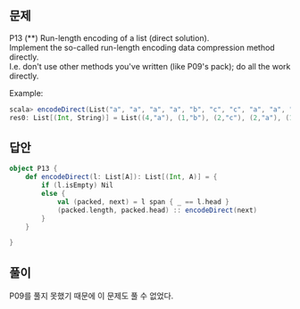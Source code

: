 ## 문제
P13 (**) Run-length encoding of a list (direct solution).  
Implement the so-called run-length encoding data compression method directly.  
I.e. don't use other methods you've written (like P09's pack); do all the work directly.

Example:
```scala
scala> encodeDirect(List("a", "a", "a", "a", "b", "c", "c", "a", "a", "d", "e", "e", "e", "e"))
res0: List[(Int, String)] = List((4,"a"), (1,"b"), (2,"c"), (2,"a"), (1,"d"), (4,"e"))
```

## 답안
```scala
object P13 {
    def encodeDirect(l: List[A]): List[(Int, A)] = {
        if (l.isEmpty) Nil
        else {
            val (packed, next) = l span { _ == l.head }
            (packed.length, packed.head) :: encodeDirect(next)
        }
    }

}
```

## 풀이
P09를 풀지 못했기 때문에 이 문제도 풀 수 없었다.
